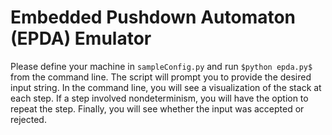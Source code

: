 # Embedded Pushdown Automaton (EPDA) Emulator

Please define your machine in `sampleConfig.py` and run `$python epda.py$` from the command line.  The script will prompt you to provide the desired input string.  In the command line, you will see a visualization of the stack at each step.  If a step involved nondeterminism, you will have the option to repeat the step.  Finally, you will see whether the input was accepted or rejected.
